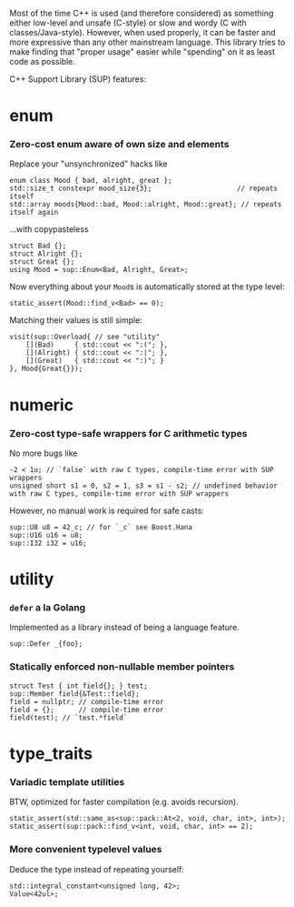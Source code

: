 Most of the time C++ is used (and therefore considered) as something either low-level and unsafe (C-style) or slow and wordy (C with classes/Java-style). However, when used properly, it can be faster and more expressive than any other mainstream language. This library tries to make finding that "proper usage" easier while "spending" on it as least code as possible.

C++ Support Library (SUP) features:

# enum
### Zero-cost enum aware of own size and elements
Replace your "unsynchronized" hacks like
```
enum class Mood { bad, alright, great };
std::size_t constexpr mood_size{3};                     // repeats itself
std::array moods{Mood::bad, Mood::alright, Mood::great}; // repeats itself again
```
...with copypasteless
```
struct Bad {};
struct Alright {};
struct Great {};
using Mood = sup::Enum<Bad, Alright, Great>;
```
Now everything about your `Mood`s is automatically stored at the type level:
```
static_assert(Mood::find_v<Bad> == 0);
```
Matching their values is still simple:
```
visit(sup::Overload{ // see "utility"
	[](Bad)     { std::cout << ":("; },
	[](Alright) { std::cout << ":|"; },
	[](Great)   { std::cout << ":)"; }
}, Mood{Great{}});
```

# numeric
### Zero-cost type-safe wrappers for C arithmetic types
No more bugs like
```
-2 < 1u; // `false` with raw C types, compile-time error with SUP wrappers
unsigned short s1 = 0, s2 = 1, s3 = s1 - s2; // undefined behavior with raw C types, compile-time error with SUP wrappers
```
However, no manual work is required for safe casts:
```
sup::U8 u8 = 42_c; // for `_c` see Boost.Hana
sup::U16 u16 = u8;
sup::I32 i32 = u16;
```

# utility
### `defer` a la Golang
Implemented as a library instead of being a language feature.
```
sup::Defer _{foo};
```
### Statically enforced non-nullable member pointers
```
struct Test { int field{}; } test;
sup::Member field{&Test::field};
field = nullptr; // compile-time error
field = {};      // compile-time error
field(test); // `test.*field`
```

# type_traits
### Variadic template utilities
BTW, optimized for faster compilation (e.g. avoids recursion).
```
static_assert(std::same_as<sup::pack::At<2, void, char, int>, int>);
static_assert(sup::pack::find_v<int, void, char, int> == 2);
```
### More convenient typelevel values
Deduce the type instead of repeating yourself:
```
std::integral_constant<unsigned long, 42>;
Value<42ul>;
```
